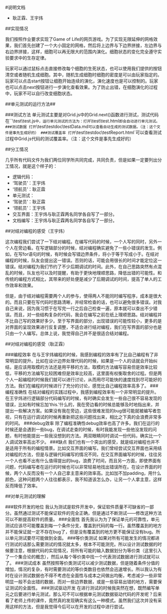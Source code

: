 #说明文档

 - 耿正霖、王宇炜

##实现情况


我们按照作业要求实现了Game of Life的网页游戏。为了实现无限延伸的网格效果，我们首先创建了一个大小固定的网格，然后将上边界与下边界拼接，左边界与右边界拼接，这样，细胞可以再无限大的范围内演化。细胞状态的变化完全遵守实验要求中的生存定律。

玩家可以通过鼠标点击直接修改每个细胞的生死状态，也可以使用我们提供的按钮清空或者随机生成细胞。其中，随机生成细胞时细胞的密度是可以由玩家指定的。玩家可以点击start按钮让细胞开始连续的演化，演化速度也是可以控制的。玩家也可以点击next按钮进行一步演化查看效果。为了防止出错，在细胞演化的过程中，玩家不可以自行改变细胞状态。




##单元测试的运行方法##

###测试方法
单元测试主要是对Grid.js中的Grid.next()函数进行测试，测试代码在``\test\test.js`中，运行单元测试的方法为：打开`\test\test.html`即会自动进行单元测试。
###测试数据
打开`\test\testdoc\testData.md`可以查看自动生成的测试数据。（注：这个文件是事先生成好的）
###测试覆盖率
打开`\test\testdoc\testReport.html`可以查看测试过程中Grid.js代码的测试覆盖率。（注：这个文件是事先生成好的）

##分工情况

几乎所有代码文件为我们两位同学所共同完成，共同负责，但是如果一定要列出分工情况，就是这个样子的：

 - 逻辑代码：
  - ‘驾驶员’：王宇炜
  - ‘领航员’：耿正霖
 - 单元测试：
  - ‘驾驶员’：耿正霖
  - ‘领航员’：王宇炜
 - 交互界面：王宇炜与耿正霖两名同学各自写了一部分。
 - 文档编写：王宇炜与耿正霖两名同学各自写了一部分。

##对结对编程的感受（王宇炜）

这次编程我们尝试了一下结对编程。在编写代码的时候，一个人写的同时，另外一个人在旁边看。在写逻辑部分的时候，结对编程确实避免了一些小错误的发生。例如，在写for语句的时候，有时候会写错边界条件，将小于等于写成小于。在结对编程的时候，队友会提出这一错误。否则的话，可能会用很长的时间才能定位这一错误。结对编程为我们节约了不少后期调试的时间。此外，在自己思路突然有点混乱的时候，队友也可以及时提醒，有助于更快地理顺思路，降低出错的可能性。和传统的编程方式相比，其带来的好处便是减少了后期调试的时间，提高了单人的工作效率和效果。

但是，由于结对编程需要两个人的参与，使得两人不能同时编写程序，成本是很大的。而且只要在写代码时思路清晰，并经常检查的话，也可以避免很多错误。对我自己来说，因为我习惯于在写完一行之后自己检查一遍，原本就可以查出不少错误。而且，对一些结构复杂的代码，我会在编写之前在纸上理顺思路。结对编程并不比自己写的效果好多少。至于写界面的部分，出现错误的可能性较小，更多的是对界面的呈现效果进行反复调整，不适合进行结对编程，我们在写界面的部分也是只由一个人编写。总体上说，我觉得自己并不是很适合结对编程。

##对结对编程的感受（耿正霖）

###编程效率
在与王宇炜编程的时候，我感到编程的效率有了比自己编程有了非常明显的提升。比如在设计边界处理代码的时候，如果是一个人的话就会开始纠结，是应该用取模的方法还是用平移的方法，取模的方法编写容易但是效率比较低，平移的方法编写比较困难但是效率比较高，这里面有权衡取舍的过程。但是两个人一起编程的时候我们就可以进行讨论，从而用尽可能快的速度找到尽可能好的方法。我们在编程的时候进行了充分的讨论，感觉比自己编程效率高多了。
###编程准确性
在结对编程的实践过程中，我感到编程效率有一个非常明显的提升。在王宇炜进行逻辑部分代码编写的时候，有时确实会发生一些自己很不容易发现的错误，比如有时候忘加‘this.’什么的，我在旁边看的时候总能够及时地指出来，并提出一些解决方案。如果没有我在旁边，这些很难发现的bug很可能就被编写者忽视，只有在运行调试的时候再重新把这些问题找出来，相比之下真的会浪费非常多的时间。
###debug效率
除了编程准确性debug效率也高了许多。我们在运行的时候还是会遇到一些bug，在调试走查的时候，有时我能发现一些他没发现的问题，有时他能提出一些我没想到的方法。两双眼睛同时调试一份代码，确实比一个人调试效率高出不少。
###缺点
我们也有一个突出的感受，就是结对编程也并不是适用于所有的编程情景。比如交互界面的编写。我们曾经尝试交互界面也采用结对编程的方法，但是与逻辑代码编写的情况不同，在交互界面编写的时候，往往另一个人也看不出有什么值得提出的bug，浪费了时间，而且另一方面，即使界面有问题，代码编写者在运行的时候也可以非常轻易地找出错误所在。在设计界面的时候，两个人反而没有一个人自己拿主意来的效率高。比如加不加padding，用什么颜色，这种问题两个人往往都表示，我不知道该怎么办，让另一个人拿主意，这样反而降低了效率。

##对单元测试的理解

###软件开发的地位
我认为测试是软件开发中，保证软件质量不可缺省的一部分。虽然通过测试不能保证软件的完全正确，但是通过不断测试——修改这种方法可以不断提高软件的质量。
###全面性
首先我认为为了保证单元的可靠性，单元测试应该尽可能覆盖到每一个条件分支，覆盖到代码的每一行。虽然覆盖到的地方并不能保证就一定不存在bug了，但是没有覆盖到的地方更不能保证没有bug。所以单元测试要尽可能做到全面。
###等价类测试
如果对所有可能发生的情况都进行测试的话那么需要测试的情况就太多，根本不可能测完。所以设计测试数据的时候要注意，根据代码的实现情况，将所有可能的输入数据划分为等价类（这里引入了一个集合论的概念），然后从每个等价类中找一个代表测试数据进行测试就可以了。
###测试成本
虽然按照等价类测试可以减少测试数据，但是随着条件分值的增加，情况的复杂，有时需要测试的等价类数目也依然会迅速增长。所以我认为有时在设计测试数据也不得不考虑在全面性与成本之间做出均衡，考虑减少一些非常明显一般不会出错的数据，而对一些边界数据，或是一些容易出错的地方，需要保证测试的全面性。
###测试驱动开发
在进行测试的时候我突然在想，既然编写单元之后要进行单元测试，那么可不可以根据单元测试数据驱动代码的开发呢？后来看了老师上传的课件，竟然真的发现确实有这么一种模式。虽然我们这次并没有采用这样的方法，但是我觉得今后可以在开发的过程中进行尝试。
